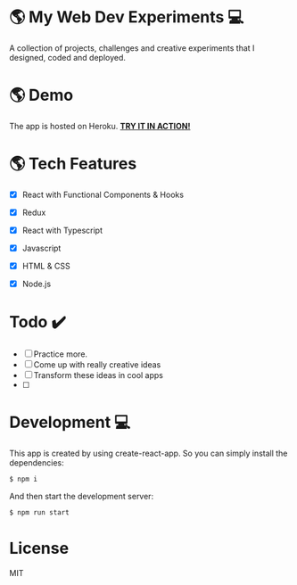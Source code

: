 # 🌎 My Web Dev Experiments 💻
A collection of projects, challenges and creative experiments that I designed, coded and deployed.


# 🌎 Demo
The app is hosted on Heroku. [**TRY IT IN ACTION!**](https://frontend-projects-by-vova.netlify.app/)



# 🌎 Tech Features
- [x] React with Functional Components & Hooks
- [x] Redux
- [x] React with Typescript
- [x] Javascript
- [x] HTML & CSS
- [x] Node.js



# Todo ✔️
- [ ] Practice more.
- [ ] Come up with really creative ideas
- [ ] Transform these ideas in cool apps
- [ ] 
# Development 💻
This app is created by using create-react-app. 
So you can simply install the dependencies:
```bash
$ npm i
```
And then start the development server:
```bash
$ npm run start 
```
# License 
MIT
